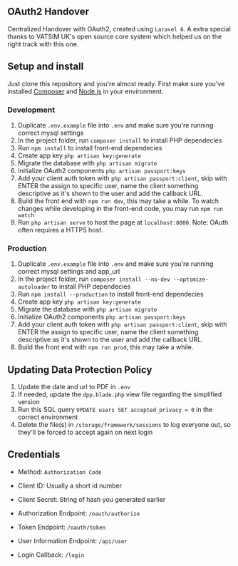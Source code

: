## OAuth2 Handover
Centralized Handover with OAuth2, created using `Laravel 6`. A extra special thanks to VATSIM UK's open source core system which helped us on the right track with this one.

## Setup and install
Just clone this repository and you're almost ready. First make sure you've installed [Composer](https://getcomposer.org) and [Node.js](https://nodejs.org/en/) in your environment.

### Development

1. Duplicate `.env.example` file into `.env` and make sure you're running correct mysql settings
2. In the project folder, run `composer install` to install PHP dependecies
3. Run `npm install` to install front-end dependecies
4. Create app key `php artisan key:generate`
5. Migrate the database with `php artisan migrate`
6. Initialize OAuth2 components `php artisan passport:keys`
7. Add your client auth token with `php artisan passport:client`, skip with ENTER the assign to specific user, name the client something descriptive as it's shown to the user and add the callback URL.
8. Build the front end with `npm run dev`, this may take a while. To watch changes while developing in the front-end code, you may run `npm run watch`
9. Run `php artisan serve` to host the page at `localhost:8000`. Note: OAuth often requires a HTTPS host.


### Production

1. Duplicate `.env.example` file into `.env` and make sure you're running correct mysql settings and app_url
2. In the project folder, run `composer install --no-dev --optimize-autoloader` to install PHP dependecies
3. Run `npm install --production` to install front-end dependecies
4. Create app key `php artisan key:generate`
5. Migrate the database with `php artisan migrate`
6. Initialize OAuth2 components `php artisan passport:keys`
7. Add your client auth token with `php artisan passport:client`, skip with ENTER the assign to specific user, name the client something descriptive as it's shown to the user and add the callback URL.
8. Build the front end with `npm run prod`, this may take a while.


## Updating Data Protection Policy
1. Update the date and url to PDF in `.env`
2. If needed, update the `dpp.blade.php` view file regarding the simplified version
3. Run this SQL query `UPDATE users SET accepted_privacy = 0` in the correct environment
4. Delete the file(s) in `/storage/framework/sessions` to log everyone out, so they'll be forced to accept again on next login


## Credentials

* Method: `Authorization Code`
* Client ID: Usually a short id number
* Client Secret: String of hash you generated earlier

* Authorization Endpoint: `/oauth/authorize`
* Token Endpoint: `/oauth/token`
* User Information Endpoint: `/api/user`
* Login Callback: `/login`

